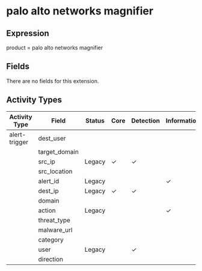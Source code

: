 palo alto networks magnifier
============================

Expression
----------

product = palo alto networks magnifier

Fields
------

There are no fields for this extension.

Activity Types
--------------

| Activity Type | Field         | Status | Core     | Detection | Informational |
| ------------- | ------------- | ------ | -------- | --------- | ------------- |
| alert-trigger | dest_user     |        |          |           |               |
|               | target_domain |        |          |           |               |
|               | src_ip        | Legacy | &#10003; | &#10003;  |               |
|               | src_location  |        |          |           |               |
|               | alert_id      | Legacy |          |           | &#10003;      |
|               | dest_ip       | Legacy | &#10003; | &#10003;  |               |
|               | domain        |        |          |           |               |
|               | action        | Legacy |          |           | &#10003;      |
|               | threat_type   |        |          |           |               |
|               | malware_url   |        |          |           |               |
|               | category      |        |          |           |               |
|               | user          | Legacy |          | &#10003;  |               |
|               | direction     |        |          |           |               |

